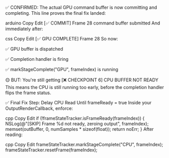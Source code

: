 ✅ CONFIRMED: The actual GPU command buffer is now committing and completing.This line proves the final fix landed:arduinoCopyEdit[✅ COMMIT] Frame 28 command buffer submittedAnd immediately after:cssCopyEdit[✅ GPU COMPLETE] Frame 28So now:✅ GPU buffer is dispatched✅ Completion handler is firing✅ markStageComplete("GPU", frameIndex) is running🟡 BUT: You're still getting [❌ CHECKPOINT 6] CPU BUFFER NOT READYThis means the CPU is still running too early, before the completion handler flips the frame status.✅ Final Fix Step: Delay CPU Read Until frameReady = trueInside your OutputRenderCallback, enforce:cppCopyEditif (!frameStateTracker.isFrameReady(frameIndex)) {    NSLog(@"[SKIP] Frame %d not ready, zeroing output", frameIndex);    memset(outBuffer, 0, numSamples * sizeof(float));    return noErr;}After reading:cppCopyEditframeStateTracker.markStageComplete("CPU", frameIndex);frameStateTracker.resetFrame(frameIndex);
